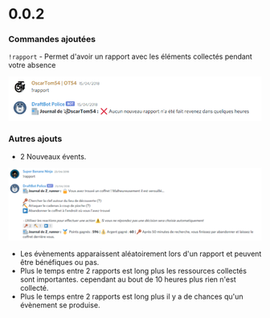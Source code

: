 # 0.0.2

### Commandes ajoutées

`!rapport` - Permet d'avoir un rapport avec les éléments collectés pendant votre absence

![Et si vous êtes pas parti, bah il n'y a rien de nouveau](<../.gitbook/assets/image (41).png>)

### Autres ajouts

* 2 Nouveaux évents.

![L'un des évents ajoutés](<../.gitbook/assets/image (82).png>)

* Les évènements apparaissent aléatoirement lors d'un rapport et peuvent être bénéfiques ou pas.
* Plus le temps entre 2 rapports est long plus les ressources collectés sont importantes. cependant au bout de 10 heures plus rien n'est collecté.
* Plus le temps entre 2 rapports est long plus il y a de chances qu'un évènement se produise.
